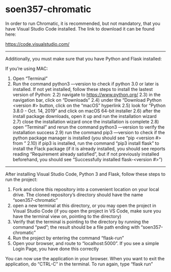 # soen357-chromatic

In order to run Chromatic, it is recommended, but not mandatory, that you have Visual Studio Code installed. The link to download it can be found here: 

https://code.visualstudio.com/
____________________________________________________________________________________

Additionally, you must make sure that you have Python and Flask installed:

If you’re using MAC:

1) Open “Terminal”
2) Run the command python3 —version to check if python 3.0 or later is installed. If not yet installed, follow these steps to install the lastest version of Python:
	2.2) navigate to https://www.python.org/
	2.3) in the navigation bar, click on “Downloads”
	2.4) under the “Download Python <version #> button, click on the “macOS” hyperlink
	2.5) look for “Python 3.8.0 - Oct. 14, 2019” and click on macOS 64-bit installer
	2.6) after the install package downloads, open it up and run the installation wizard
	2.7) close the installation wizard once the installation is complete
	2.8) open “Terminal” and rerun the command python3 —version to verify the installation success
	2.9) run the command pip3 —version to check if the python package manager is installed (you should see “pip 	<version #> from <path to pip>”
	2.10) if pip3 is installed, run the command “pip3 install flask” to install the Flack package (if it is already installed, you should see reports reading “Requirement already satisfied”, but if not previously installed 	beforehand, you should see “Successfully installed flask-<version #>”)

  
____________________________________________________________________________________
  
After installing Visual Studio Code, Python 3 and Flask, follow these steps to run the project:

1) Fork and clone this repository into a convenient location on your local drive. The cloned repository’s directory should have the name “soen357-chromatic”
2) open a new terminal at this directory, or you may open the project in Visual Studio Code (if you open the project in VS Code, make sure you have the terminal view on, pointing to the directory)
3) Verify that the terminal is pointing to the directory by running the command “pwd”; the result should be a file path ending with “soen357-chromatic”
4) Run the project by entering the command “flask-run”
5) Open your browser, and route to “localhost:5000”. If you see a simple Login Page, you have done this correctly

You can now use the application in your browser. When you want to exit the application, do “CTRL-C” in the terminal. To run again, type “flask run”
